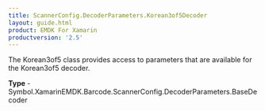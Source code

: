 ```yaml
---
title: ScannerConfig.DecoderParameters.Korean3of5Decoder
layout: guide.html 
product: EMDK For Xamarin 
productversion: '2.5' 
---
```

The Korean3of5 class provides access to parameters that are available for the Korean3of5 decoder.

**Type** - Symbol.XamarinEMDK.Barcode.ScannerConfig.DecoderParameters.BaseDecoder



